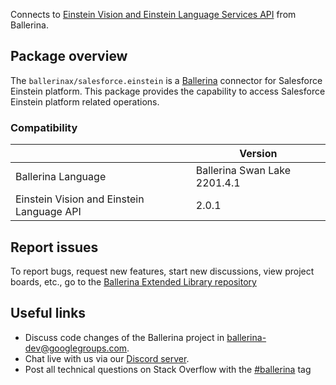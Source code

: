 Connects to [Einstein Vision and Einstein Language Services API](https://metamind.readme.io/reference#predictive-vision-service-api) from Ballerina.

## Package overview
The `ballerinax/salesforce.einstein` is a [Ballerina](https://ballerina.io/) connector for Salesforce Einstein platform. This package provides the capability to access Salesforce Einstein platform related operations.

### Compatibility
|                                              | Version                     |
|----------------------------------------------|-----------------------------|
| Ballerina Language                           | Ballerina Swan Lake 2201.4.1  | 
| Einstein Vision and Einstein Language API    | 2.0.1                       |

## Report issues
To report bugs, request new features, start new discussions, view project boards, etc., go to the [Ballerina Extended Library repository](https://github.com/ballerina-platform/ballerina-extended-library)

## Useful links
- Discuss code changes of the Ballerina project in [ballerina-dev@googlegroups.com](mailto:ballerina-dev@googlegroups.com).
- Chat live with us via our [Discord server](https://discord.gg/ballerinalang).
- Post all technical questions on Stack Overflow with the [#ballerina](https://stackoverflow.com/questions/tagged/ballerina) tag
